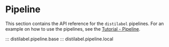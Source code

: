 # Pipeline

This section contains the API reference for the `distilabel` pipelines. For an example on how to use the pipelines, see the [Tutorial - Pipeline](../../sections/how_to_guides/basic/pipeline/index.md).

::: distilabel.pipeline.base
::: distilabel.pipeline.local
